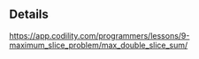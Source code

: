 ## Details

https://app.codility.com/programmers/lessons/9-maximum_slice_problem/max_double_slice_sum/
